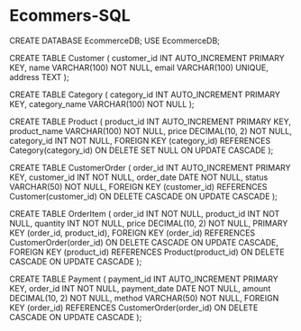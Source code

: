 # Ecommers-SQL
CREATE DATABASE EcommerceDB;
USE EcommerceDB;

CREATE TABLE Customer (
    customer_id INT AUTO_INCREMENT PRIMARY KEY,
    name VARCHAR(100) NOT NULL,
    email VARCHAR(100) UNIQUE,
    address TEXT
);

CREATE TABLE Category (
    category_id INT AUTO_INCREMENT PRIMARY KEY,
    category_name VARCHAR(100) NOT NULL
);

CREATE TABLE Product (
    product_id INT AUTO_INCREMENT PRIMARY KEY,
    product_name VARCHAR(100) NOT NULL,
    price DECIMAL(10, 2) NOT NULL,
    category_id INT NOT NULL,
    FOREIGN KEY (category_id)
        REFERENCES Category(category_id)
        ON DELETE SET NULL
        ON UPDATE CASCADE
);

CREATE TABLE CustomerOrder (
    order_id INT AUTO_INCREMENT PRIMARY KEY,
    customer_id INT NOT NULL,
    order_date DATE NOT NULL,
    status VARCHAR(50) NOT NULL,
    FOREIGN KEY (customer_id)
        REFERENCES Customer(customer_id)
        ON DELETE CASCADE
        ON UPDATE CASCADE
);

CREATE TABLE OrderItem (
    order_id INT NOT NULL,
    product_id INT NOT NULL,
    quantity INT NOT NULL,
    price DECIMAL(10, 2) NOT NULL,
    PRIMARY KEY (order_id, product_id),
    FOREIGN KEY (order_id)
        REFERENCES CustomerOrder(order_id)
        ON DELETE CASCADE
        ON UPDATE CASCADE,
    FOREIGN KEY (product_id)
        REFERENCES Product(product_id)
        ON DELETE CASCADE
        ON UPDATE CASCADE
);

CREATE TABLE Payment (
    payment_id INT AUTO_INCREMENT PRIMARY KEY,
    order_id INT NOT NULL,
    payment_date DATE NOT NULL,
    amount DECIMAL(10, 2) NOT NULL,
    method VARCHAR(50) NOT NULL,
    FOREIGN KEY (order_id)
        REFERENCES CustomerOrder(order_id)
        ON DELETE CASCADE
        ON UPDATE CASCADE
);
